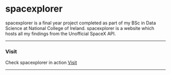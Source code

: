 # spacexplorer

spacexplorer is a final year project completed as part of my BSc in Data Science at National College of Ireland. spacexplorer is a website which hosts 
all my findings from the Unofficial SpaceX API.

* * *

### Visit

Check spacexplorer in action [Visit](https://spacexplorer.info/)

* * *
